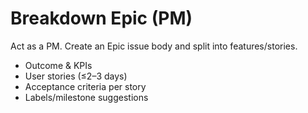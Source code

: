 # Breakdown Epic (PM)

Act as a PM. Create an Epic issue body and split into features/stories.
- Outcome & KPIs
- User stories (≤2–3 days)
- Acceptance criteria per story
- Labels/milestone suggestions
